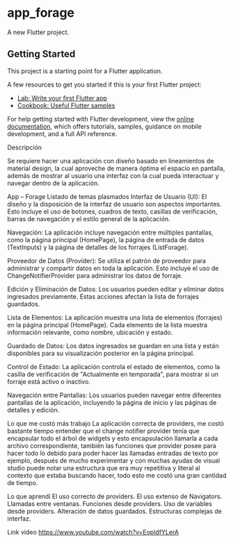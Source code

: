 # app_forage

A new Flutter project.

## Getting Started

This project is a starting point for a Flutter application.

A few resources to get you started if this is your first Flutter project:

- [Lab: Write your first Flutter app](https://docs.flutter.dev/get-started/codelab)
- [Cookbook: Useful Flutter samples](https://docs.flutter.dev/cookbook)

For help getting started with Flutter development, view the
[online documentation](https://docs.flutter.dev/), which offers tutorials,
samples, guidance on mobile development, and a full API reference.

<!-- Entrega -->

Descripción

Se requiere hacer una aplicación con diseño basado en lineamientos de material design, la cual aproveche de manera óptima el espacio en pantalla, además de mostrar al usuario una interfaz con la cual pueda interactuar y navegar dentro de la aplicación.

App – Forage
Listado de temas plasmados
Interfaz de Usuario (UI): El diseño y la disposición de la interfaz de usuario son aspectos importantes. Esto incluye el uso de botones, cuadros de texto, casillas de verificación, barras de navegación y el estilo general de la aplicación.

Navegación: La aplicación incluye navegación entre múltiples pantallas, como la página principal (HomePage), la página de entrada de datos (TextInputs) y la página de detalles de los forrajes (ListForage).

Proveedor de Datos (Provider): Se utiliza el patrón de proveedor para administrar y compartir datos en toda la aplicación. Esto incluye el uso de ChangeNotifierProvider para administrar los datos de forraje.

Edición y Eliminación de Datos: Los usuarios pueden editar y eliminar datos ingresados previamente. Estas acciones afectan la lista de forrajes guardados.

Lista de Elementos: La aplicación muestra una lista de elementos (forrajes) en la página principal (HomePage). Cada elemento de la lista muestra información relevante, como nombre, ubicación y estado.

Guardado de Datos: Los datos ingresados se guardan en una lista y están disponibles para su visualización posterior en la página principal.

Control de Estado: La aplicación controla el estado de elementos, como la casilla de verificación de "Actualmente en temporada", para mostrar si un forraje está activo o inactivo.

Navegación entre Pantallas: Los usuarios pueden navegar entre diferentes pantallas de la aplicación, incluyendo la página de inicio y las páginas de detalles y edición.

Lo que me costó más trabajo
	La aplicación correcta de providers, me costó bastante tiempo entender que el change notifier provider tenía que encapsular todo el árbol de widgets y esto encapsulación llamarla a cada archivo correspondiente, también las funciones que provider posee para hacer todo lo debido para poder hacer las llamadas entradas de texto por ejemplo, después de mucho experimentar y con muchas ayudas de visual studio puede notar una estructura que era muy repetitiva y literal al contexto que estaba buscando hacer, todo esto me costó una gran cantidad de tiempo.

Lo que aprendí
El uso correcto de providers.
El uso extenso de Navigators.
Llamadas entre ventanas.
Funciones desde providers.
Uso de variables desde providers.
Alteración de datos guardados.
Estructuras complejas de interfaz.

Link video
https://www.youtube.com/watch?v=EopldfYLerA

